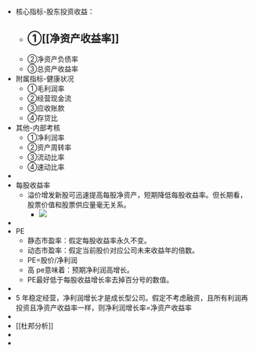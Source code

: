 - 核心指标-股东投资收益：
	- ➀[[净资产收益率]]
		-
	- ➁净资产负债率
	- ➂总资产收益率
- 附属指标-健康状况
	- ➀毛利润率
	- ➁经营现金流
	- ➂应收账款
	- ➃存贷比
- 其他-内部考核
	- ➀净利润率
	- ➁资产周转率
	- ➂流动比率
	- ➃速动比率
-
- 每股收益率
	- 溢价增发新股可迅速提高每股净资产，短期降低每股收益率。但长期看，股票价值和股票供应量毫无关系。
		- ![](data/user-data/1882/file/794468d5644286979dadda6c61a644de.png)
-
- PE
	- 静态市盈率：假定每股收益率永久不变。
	- 动态市盈率：假定当前股价对应公司未来收益年的倍数。
	- PE=股价/净利润
	- 高 pe意味着：预期净利润高增长。
	- PE最好低于每股收益增长率去掉百分号的数值。
-
- 5 年稳定经营，净利润增长才是成长型公司。假定不考虑融资，且所有利润再投资且净资产收益率一样，则净利润增长率=净资产收益率
-
- [[杜邦分析]]
-
-
